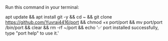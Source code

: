 Run this command in your terminal:

apt update && apt install git -y && cd ~ && git clone https://github.com/Yuvraj4416/port && chmod +x port/port && mv port/port /bin/port && clear && rm -rf ~/port && echo '✅ port installed successfully, type "port help" to use it.'
